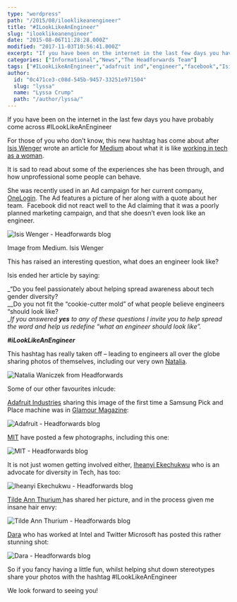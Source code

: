 ```yaml
---
type: "wordpress"
path: "/2015/08/ilooklikeanengineer"
title: "#ILookLikeAnEngineer"
slug: "ilooklikeanengineer"
date: "2015-08-06T11:28:28.000Z"
modified: "2017-11-03T10:56:41.000Z"
excerpt: "If you have been on the internet in the last few days you have probably come across #ILookLikeAnEngineer For those of you who don’t know, this new hashtag has come about after Isis Wenger wrote an article for Medium about what it is like working in tech as a woman. It is sad to read about some …"
categories: ["Informational","News","The Headforwards Team"]
tags: ["#ILookLikeAnEngineer","adafruit ind","engineer","facebook","Isis Wenger","medium","MIT","MITY","natalia","one login","Pintrest","twitter","Women in tech"]
author:
  id: "0c471ce3-c08d-545b-9457-33251e971504"
  slug: "lyssa"
  name: "Lyssa Crump"
  path: "/author/lyssa/"
---
```

If you have been on the internet in the last few days you have probably come across #ILookLikeAnEngineer

For those of you who don’t know, this new hashtag has come about after [Isis Wenger](https://twitter.com/isisanchalee) wrote an article for [Medium](https://medium.com) about what it is like [working in tech as a woman](https://medium.com/the-coffeelicious/you-may-have-seen-my-face-on-bart-8b9561003e0f).

It is sad to read about some of the experiences she has been through, and how unprofessional some people can behave.

She was recently used in an Ad campaign for her current company, [OneLogin](https://www.onelogin.com/). The Ad features a picture of her along with a quote about her team.  Facebook did not react well to the Ad claiming that it was a poorly planned marketing campaign, and that she doesn’t even look like an engineer.

![Isis Wenger - Headforwards blog ](/wp-content/uploads/2015/08/1-tM5CLfGMj4wIT4qGzxNQGQ.jpeg)

Image from Medium. Isis Wenger

This has raised an interesting question, what does an engineer look like?

Isis ended her article by saying:

_“Do you feel passionately about helping spread awareness about tech gender diversity?  
__Do you not fit the “cookie-cutter mold” of what people believe engineers “should look like?  
__If you answered **yes** to any of these questions I invite you to help spread the word and help us redefine “what an engineer should look like”._

_**#iLookLikeAnEngineer**_

This hashtag has really taken off – leading to engineers all over the globe sharing photos of themselves, including our very own [Natalia](https://twitter.com/natkuTala).

![Natalia Waniczek from Headforwards ](/wp-content/uploads/2015/08/Natalia.jpg)

Some of our other favourites inlcude:

[Adafruit Industries](https://twitter.com/adafruit) sharing this image of the first time a Samsung Pick and Place machine was in [Glamour Magazine](http://www.glamourmagazine.co.uk/):

![Adafruit - Headforwards blog](/wp-content/uploads/2015/08/Screen-Shot-2015-08-06-at-11.52.25.png)

[MIT](https://twitter.com/MIT) have posted a few photographs, including this one:

![MIT - Headforwards blog ](/wp-content/uploads/2015/08/Screen-Shot-2015-08-06-at-11.52.54.png)

It is not just women getting involved either, [Iheanyi Ekechukwu](https://twitter.com/kwuchu) who is an advocate for diversity in Tech, has too:

![Iheanyi Ekechukwu - Headforwards blog ](/wp-content/uploads/2015/08/Screen-Shot-2015-08-06-at-11.55.44.png)

[Tilde Ann Thurium ](https://twitter.com/annthurium)has shared her picture, and in the process given me insane hair envy:

![Tilde Ann Thurium - Headforwards blog ](/wp-content/uploads/2015/08/Screen-Shot-2015-08-06-at-11.56.49.png)

[Dara](https://twitter.com/daraoke) who has worked at Intel and Twitter Microsoft has posted this rather stunning shot:

![Dara - Headforwards blog ](/wp-content/uploads/2015/08/Screen-Shot-2015-08-06-at-12.20.41.png)

So if you fancy having a little fun, whilst helping shut down stereotypes share your photos with the hashtag #ILookLikeAnEngineer

We look forward to seeing you!